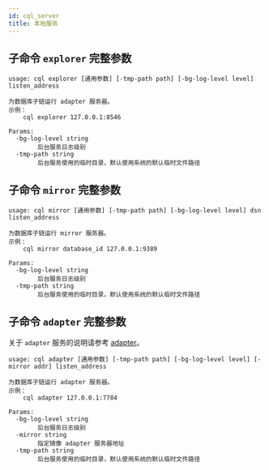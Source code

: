```yaml
---
id: cql_server
title: 本地服务
---
```


## 子命令 `explorer` 完整参数

    usage: cql explorer [通用参数] [-tmp-path path] [-bg-log-level level] listen_address

    为数据库子链运行 adapter 服务器。
    示例：
        cql explorer 127.0.0.1:8546

    Params:
      -bg-log-level string
            后台服务日志级别
      -tmp-path string
            后台服务使用的临时目录，默认使用系统的默认临时文件路径

## 子命令 `mirror` 完整参数

    usage: cql mirror [通用参数] [-tmp-path path] [-bg-log-level level] dsn listen_address

    为数据库子链运行 mirror 服务器。
    示例：
        cql mirror database_id 127.0.0.1:9389

    Params:
      -bg-log-level string
            后台服务日志级别
      -tmp-path string
            后台服务使用的临时目录，默认使用系统的默认临时文件路径

## 子命令 `adapter` 完整参数

关于 `adapter` 服务的说明请参考 [adapter](adapter)。

    usage: cql adapter [通用参数] [-tmp-path path] [-bg-log-level level] [-mirror addr] listen_address

    为数据库子链运行 adapter 服务器。
    示例：
        cql adapter 127.0.0.1:7784

    Params:
      -bg-log-level string
            后台服务日志级别
      -mirror string
            指定镜像 adapter 服务器地址
      -tmp-path string
            后台服务使用的临时目录，默认使用系统的默认临时文件路径
